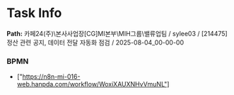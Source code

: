 # Task Info

**Path:** 카페24(주)\본사사업장\[CG]MI본부\MIH그룹\밸류업팀 / sylee03 / [214475] 정산 관련 공지, 데이터 전달 자동화 점검 / 2025-08-04_00-00-00

### BPMN
- ["https://n8n-mi-016-web.hanpda.com/workflow/WoxiXAUXNHvVmuNL"]


